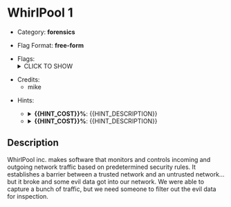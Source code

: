# WhirlPool 1

<!-- crypto, forensics, osint, reversing, stegano, websec, misc -->
* Category: **forensics**

<!-- * "uhctf{...}": must match regex "uhctf{([a-z0-9]+-)*[0-9a-f]{6}}" -->
<!-- * "free-form": anything goes, mention in description what to look for -->
* Flag Format: **free-form**

<!-- {{FLAG_TYPE}} can be "static" or "regex" -->
* Flags: <details><summary>CLICK TO SHOW</summary><ul><ul>
<li>static: <code>uhctf{the-bigger-the-wall-the-harder-the-fall-8afda1ce2c}</code></li>
</ul></ul></details>

<!-- Only enter people's first name in lowercase, it will be changed later -->
* Credits:
    * mike

<!-- {{HINT_COST}} is a percentage of the challenge's total value -->
<!-- {{HINT_DESCRIPTION}} explains what exactly the hint will help with -->
* Hints: <ul><ul>
<li><details>
    <summary><strong>{{HINT_COST}}%</strong>: {{HINT_DESCRIPTION}}</summary>
    {{HINT}}
</details></li>
<li><details>
    <summary><strong>{{HINT_COST}}%</strong>: {{HINT_DESCRIPTION}}</summary>
    {{HINT}}
</details></li>
</ul></ul>

## Description
<!-- HTML can be used here if needed -->
WhirlPool inc. makes software that monitors and controls incoming and outgoing network traffic based on predetermined security rules. It establishes a barrier between a trusted network and an untrusted network... but it broke and some evil data got into our network. We were able to capture a bunch of traffic, but we need someone to filter out the evil data for inspection.